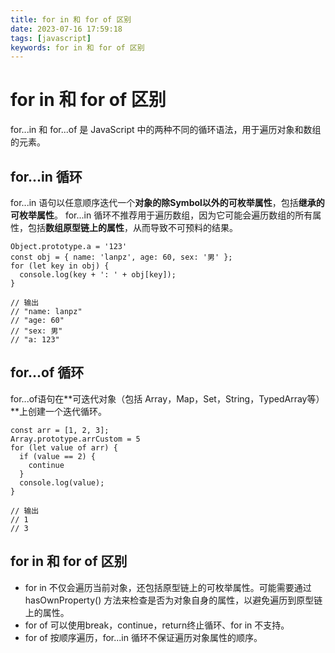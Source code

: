 ```yaml
---
title: for in 和 for of 区别
date: 2023-07-16 17:59:18
tags: [javascript]
keywords: for in 和 for of 区别
---
```

# for in 和 for of 区别
for...in 和 for...of 是 JavaScript 中的两种不同的循环语法，用于遍历对象和数组的元素。
<!--more-->

## for...in 循环
for...in 语句以任意顺序迭代一个**对象的除Symbol以外的可枚举属性**，包括**继承的可枚举属性**。
for...in 循环不推荐用于遍历数组，因为它可能会遍历数组的所有属性，包括**数组原型链上的属性**，从而导致不可预料的结果。
```
Object.prototype.a = '123'
const obj = { name: 'lanpz', age: 60, sex: '男' };
for (let key in obj) {
  console.log(key + ': ' + obj[key]);
}

// 输出
// "name: lanpz"
// "age: 60"
// "sex: 男"
// "a: 123"
```

## for...of 循环
for...of语句在**可迭代对象（包括 Array，Map，Set，String，TypedArray等）**上创建一个迭代循环。

```
const arr = [1, 2, 3];
Array.prototype.arrCustom = 5
for (let value of arr) {
  if (value == 2) {
    continue
  }
  console.log(value);
}

// 输出
// 1
// 3
```

## for in 和 for of 区别
- for in 不仅会遍历当前对象，还包括原型链上的可枚举属性。可能需要通过 hasOwnProperty() 方法来检查是否为对象自身的属性，以避免遍历到原型链上的属性。
- for of 可以使用break，continue，return终止循环、for in 不支持。
- for of 按顺序遍历，for...in 循环不保证遍历对象属性的顺序。
